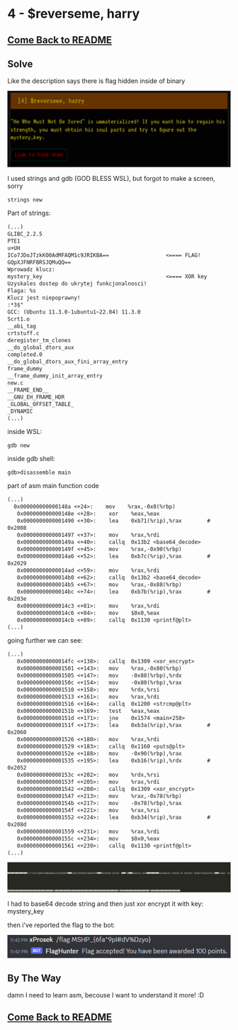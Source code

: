# 4 - $reverseme, harry

## [Come Back to README](https://github.com/xProsek720/MSHP_CTF_2023_WriteUp/blob/main/README.md)

## Solve

Like the description says there is flag hidden inside of binary

![ctf](https://github.com/xProsek720/MSHP_CTF_2023_WriteUp/blob/main/media/4/1.png)

I used strings and gdb (GOD BLESS WSL), but forgot to make a screen, sorry 

```
strings new
```

Part of strings:

```
(...)
GLIBC_2.2.5
PTE1
u+UH
ICo7JDoJTzkKO0AdMFAQM1c9JRIKBA==                  <==== FLAG!
GQpXJFNRFBRSJQMuQQ==
Wprowadz klucz:
mystery_key                                       <==== XOR key
Uzyskales dostep do ukrytej funkcjonalnosci!
Flaga: %s
Klucz jest niepoprawny!
:*3$"
GCC: (Ubuntu 11.3.0-1ubuntu1~22.04) 11.3.0
Scrt1.o
__abi_tag
crtstuff.c
deregister_tm_clones
__do_global_dtors_aux
completed.0
__do_global_dtors_aux_fini_array_entry
frame_dummy
__frame_dummy_init_array_entry
new.c
__FRAME_END__
__GNU_EH_FRAME_HDR
_GLOBAL_OFFSET_TABLE_
_DYNAMIC
(...)
```

inside WSL:

```
gdb new
```

inside gdb shell:

```
gdb>disassemble main
```

part of asm main function code

```
(...)
  0x000000000000148a <+24>:    mov    %rax,-0x8(%rbp)
   0x000000000000148e <+28>:    xor    %eax,%eax
   0x0000000000001490 <+30>:    lea    0xb71(%rip),%rax        # 0x2008
   0x0000000000001497 <+37>:    mov    %rax,%rdi
   0x000000000000149a <+40>:    callq  0x13b2 <base64_decode>
   0x000000000000149f <+45>:    mov    %rax,-0x90(%rbp)
   0x00000000000014a6 <+52>:    lea    0xb7c(%rip),%rax        # 0x2029
   0x00000000000014ad <+59>:    mov    %rax,%rdi
   0x00000000000014b0 <+62>:    callq  0x13b2 <base64_decode>
   0x00000000000014b5 <+67>:    mov    %rax,-0x88(%rbp)
   0x00000000000014bc <+74>:    lea    0xb7b(%rip),%rax        # 0x203e
   0x00000000000014c3 <+81>:    mov    %rax,%rdi
   0x00000000000014c6 <+84>:    mov    $0x0,%eax
   0x00000000000014cb <+89>:    callq  0x1130 <printf@plt>
(...)
```

going further we can see:

```
(...)
   0x00000000000014fc <+138>:   callq  0x1309 <xor_encrypt>
   0x0000000000001501 <+143>:   mov    %rax,-0x80(%rbp)
   0x0000000000001505 <+147>:   mov    -0x88(%rbp),%rdx
   0x000000000000150c <+154>:   mov    -0x80(%rbp),%rax
   0x0000000000001510 <+158>:   mov    %rdx,%rsi
   0x0000000000001513 <+161>:   mov    %rax,%rdi
   0x0000000000001516 <+164>:   callq  0x1200 <strcmp@plt>
   0x000000000000151b <+169>:   test   %eax,%eax
   0x000000000000151d <+171>:   jne    0x1574 <main+258>
   0x000000000000151f <+173>:   lea    0xb3a(%rip),%rax        # 0x2060
   0x0000000000001526 <+180>:   mov    %rax,%rdi
   0x0000000000001529 <+183>:   callq  0x1160 <puts@plt>
   0x000000000000152e <+188>:   mov    -0x90(%rbp),%rax
   0x0000000000001535 <+195>:   lea    0xb16(%rip),%rdx        # 0x2052
   0x000000000000153c <+202>:   mov    %rdx,%rsi
   0x000000000000153f <+205>:   mov    %rax,%rdi
   0x0000000000001542 <+208>:   callq  0x1309 <xor_encrypt>
   0x0000000000001547 <+213>:   mov    %rax,-0x78(%rbp)
   0x000000000000154b <+217>:   mov    -0x78(%rbp),%rax
   0x000000000000154f <+221>:   mov    %rax,%rsi
   0x0000000000001552 <+224>:   lea    0xb34(%rip),%rax        # 0x208d
   0x0000000000001559 <+231>:   mov    %rax,%rdi
   0x000000000000155c <+234>:   mov    $0x0,%eax
   0x0000000000001561 <+239>:   callq  0x1130 <printf@plt>
(...)
```

![ctf](https://github.com/xProsek720/MSHP_CTF_2023_WriteUp/blob/main/media/4/2.png)

I had to base64 decode string and then just xor encrypt it with key: mystery_key

then i've reported the flag to the bot:

![ctf](https://github.com/xProsek720/MSHP_CTF_2023_WriteUp/blob/main/media/4/3.png)

## By The Way

damn I need to learn asm, becouse I want to understand it more! :D

## [Come Back to README](https://github.com/xProsek720/MSHP_CTF_2023_WriteUp/blob/main/README.md)
